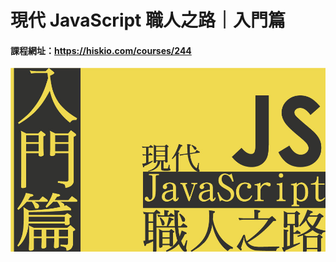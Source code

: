 # 現代 JavaScript 職人之路｜入門篇

#### 課程網址：https://hiskio.com/courses/244
<img src="./入門篇/images/img.jpg"></img>